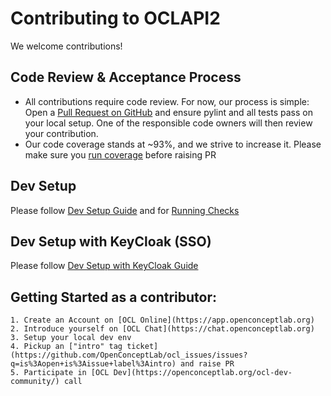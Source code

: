 # Contributing to OCLAPI2
We welcome contributions!


## Code Review & Acceptance Process
 - All contributions require code review. For now, our process is simple: Open a [Pull Request on GitHub](https://help.github.com/en/github/collaborating-with-issues-and-pull-requests/about-pull-requests) and ensure pylint and all tests pass on your local setup. One of the responsible code owners will then review your contribution.
 - Our code coverage stands at ~93%, and we strive to increase it. Please make sure you [run coverage](https://github.com/OpenConceptLab/oclapi2#run-checks) before raising PR

## Dev Setup
Please follow [Dev Setup Guide](https://github.com/OpenConceptLab/oclapi2#dev-setup) and for [Running Checks](https://github.com/OpenConceptLab/oclapi2#run-checks)

## Dev Setup with KeyCloak (SSO)
Please follow [Dev Setup with KeyCloak Guide](https://github.com/OpenConceptLab/oclapi2#dev-setup-with-keycloak-sso)


## Getting Started as a contributor:
    1. Create an Account on [OCL Online](https://app.openconceptlab.org)
    2. Introduce yourself on [OCL Chat](https://chat.openconceptlab.org)
    3. Setup your local dev env
    4. Pickup an ["intro" tag ticket](https://github.com/OpenConceptLab/ocl_issues/issues?q=is%3Aopen+is%3Aissue+label%3Aintro) and raise PR
    5. Participate in [OCL Dev](https://openconceptlab.org/ocl-dev-community/) call
